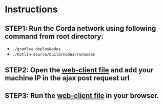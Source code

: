 
# Instructions

## STEP1: Run the Corda network using following command from root directory:
* `./gradlew deployNodes`
* `./kotlin-source/build/nodes/runnodes`

## STEP2: Open the [web-client file](./keys.html) and add your machine IP in the ajax post request url

## STEP3: Run the [web-client file](./keys.html) in your browser. 
